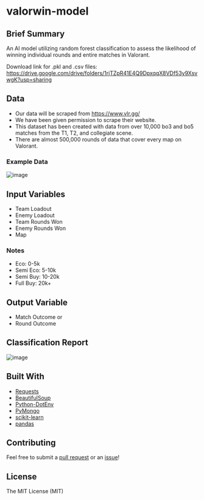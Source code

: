 # valorwin-model

## Brief Summary

An AI model utilizing random forest classification to assess the likelihood of winning individual rounds and entire matches in Valorant.

Download link for .pkl and .csv files:
https://drive.google.com/drive/folders/1rjTZpR41E4Q9DpxqqX8VDf53y9XsvwgK?usp=sharing

## Data

- Our data will be scraped from https://www.vlr.gg/
- We have been given permission to scrape their website.
- This dataset has been created with data from over 10,000 bo3 and bo5 matches from the T1, T2, and collegiate scene.
- There are almost 500,000 rounds of data that cover every map on Valorant.

### Example Data
![image](https://github.com/josephsookim/valorwin-model/assets/13972507/9a23b71f-af5c-4b57-ad18-76baf0ed05a0)


## Input Variables

- Team Loadout
- Enemy Loadout
- Team Rounds Won
- Enemy Rounds Won
- Map

### Notes

- Eco: 0-5k
- Semi Eco: 5-10k
- Semi Buy: 10-20k
- Full Buy: 20k+

## Output Variable

- Match Outcome
  or
- Round Outcome

## Classification Report
![image](https://github.com/josephsookim/valorwin-model/assets/13972507/fd38daef-d956-48ed-bd4d-69fca61c9a39)


## Built With

- [Requests](https://requests.readthedocs.io/en/master/)
- [BeautifulSoup](https://www.crummy.com/software/BeautifulSoup/)
- [Python-DotEnv](https://pypi.org/project/python-dotenv/)
- [PyMongo](https://pypi.org/project/pymongo/)
- [scikit-learn](https://scikit-learn.org/stable/install.html)
- [pandas](https://pandas.pydata.org/pandas-docs/stable/getting_started/install.html)

## Contributing

Feel free to submit a [pull request](https://github.com/josephsookim/valorwin-model/pull/new/master) or an [issue](https://github.com/josephsookim/valorwin-model/issues/new)!

## License

The MIT License (MIT)
